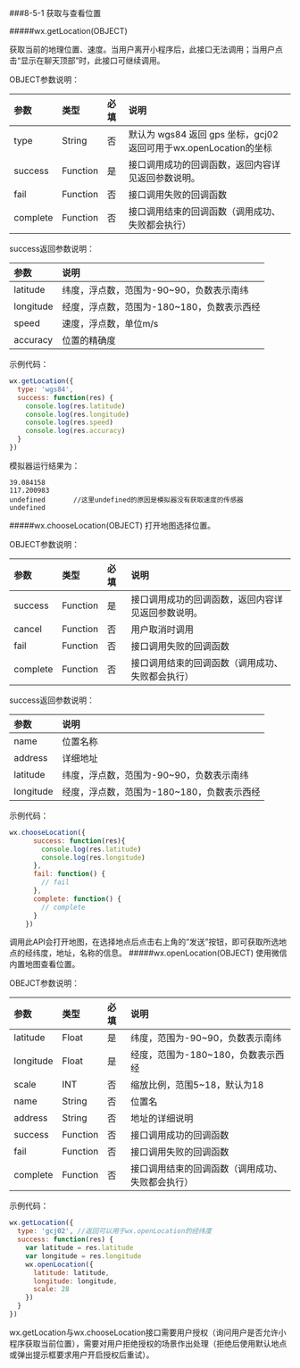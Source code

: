 ###8-5-1 获取与查看位置

#####wx.getLocation(OBJECT)

获取当前的地理位置、速度。当用户离开小程序后，此接口无法调用；当用户点击“显示在聊天顶部”时，此接口可继续调用。

OBJECT参数说明：

|参数	|类型	|必填|	说明|
| :--- | :--- | :--- | :--- |
|type	|String	|否	|默认为 wgs84 返回 gps 坐标，gcj02 返回可用于wx.openLocation的坐标|
|success	|Function	|是	|接口调用成功的回调函数，返回内容详见返回参数说明。|
|fail	|Function	|否	|接口调用失败的回调函数|
|complete	|Function	|否	|接口调用结束的回调函数（调用成功、失败都会执行）|
success返回参数说明：

|参数	|说明|
| :--- | :--- |
|latitude|	纬度，浮点数，范围为-90~90，负数表示南纬|
|longitude|	经度，浮点数，范围为-180~180，负数表示西经|
|speed	|速度，浮点数，单位m/s|
|accuracy	|位置的精确度|
示例代码：
```js
wx.getLocation({
  type: 'wgs84',
  success: function(res) {
    console.log(res.latitude)
    console.log(res.longitude)
    console.log(res.speed)
    console.log(res.accuracy)
  }
})
```
模拟器运行结果为：
```
39.084158
117.200983
undefined       //这里undefined的原因是模拟器没有获取速度的传感器
undefined
```
#####wx.chooseLocation(OBJECT)
打开地图选择位置。

OBJECT参数说明：

|参数	|类型	|必填	|说明|
| :--- | :--- | :--- | :--- |
|success	|Function	|是	|接口调用成功的回调函数，返回内容详见返回参数说明。|
|cancel	|Function	|否	|用户取消时调用|
|fail	|Function	|否	|接口调用失败的回调函数|
|complete	|Function	|否	|接口调用结束的回调函数（调用成功、失败都会执行）|
success返回参数说明：

|参数	|说明|
| :--- | :--- |
|name	|位置名称|
|address	|详细地址|
|latitude	|纬度，浮点数，范围为-90~90，负数表示南纬|
|longitude	|经度，浮点数，范围为-180~180，负数表示西经|

示例代码：

```js
wx.chooseLocation({
      success: function(res){
        console.log(res.latitude)
        console.log(res.longitude)
      },
      fail: function() {
        // fail
      },
      complete: function() {
        // complete
      }
    })
```

调用此API会打开地图，在选择地点后点击右上角的“发送”按钮，即可获取所选地点的经纬度，地址，名称的信息。
#####wx.openLocation(OBJECT)
​使用微信内置地图查看位置。

OBEJCT参数说明：

|参数	|类型	|必填	|说明|
| :--- | :--- | :--- | :--- |
|latitude	|Float	|是	|纬度，范围为-90~90，负数表示南纬|
|longitude	|Float	|是	|经度，范围为-180~180，负数表示西经|
|scale	|INT	|否	|缩放比例，范围5~18，默认为18|
|name	|String	|否	|位置名|
|address	|String	|否	|地址的详细说明|
|success	|Function	|否	|接口调用成功的回调函数|
|fail	|Function	|否	|接口调用失败的回调函数|
|complete	|Function	|否	|接口调用结束的回调函数（调用成功、失败都会执行）|
示例代码：
```js
wx.getLocation({
  type: 'gcj02', //返回可以用于wx.openLocation的经纬度
  success: function(res) {
    var latitude = res.latitude
    var longitude = res.longitude
    wx.openLocation({
      latitude: latitude,
      longitude: longitude,
      scale: 28
    })
  }
})
```
wx.getLocation与wx.chooseLocation接口需要用户授权（询问用户是否允许小程序获取当前位置），需要对用户拒绝授权的场景作出处理（拒绝后使用默认地点或弹出提示框要求用户开启授权后重试）。
